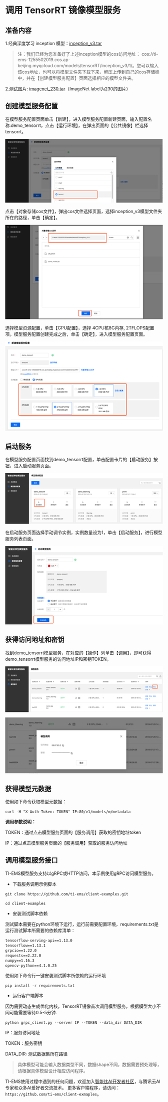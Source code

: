 # 调用 TensorRT 镜像模型服务
## 准备内容

1.经典深度学习 inception 模型：[inception_v3.tar](http://inception-v3-1255502019.coscd.myqcloud.com/inception_v3.tar)

> 注：我们已经为您准备好了上述inception模型的cos访问地址：
>  cos://ti-ems-1255502019.cos.ap-beijing.myqcloud.com/models/tensorRT/inception_v3/1/。您可以输入该cos地址，也可以将模型文件夹下载下来，解压上传到自己的cos存储桶中，并在【创建模型服务配置】页面选择相应的模型文件夹。

2.测试图片: [imagenet_230.tar](http://ti-ems-1255502019.cosbj.myqcloud.com/test-data/imagenet_230.tar)（ImageNet label为230的图片）
## 创建模型服务配置

在模型服务配置页面单击【新建】，进入模型服务配置新建页面，输入配置名称:demo_tensorrt，点击【运行环境】，在弹出页面的【公共镜像】栏选择tensorrt。

![](pics2/demort1.png)

点击【对象存储cos文件】，弹出cos文件选择页面，选择inception_v3模型文件夹所在的路径，单击【确定】。

![](pics2/demort2.png)

选择模型资源配置，单击【GPU配置】，选择 4CPU核8G内存, 2TFLOPS配置项。模型服务配置创建完成之后，单击【确定】，进入模型服务配置页面。

![](pics2/demort3.png)

## 启动服务

在模型服务配置页面找到demo_tensorrt配置，单击配置卡片的【启动服务】按钮，进入启动服务页面。

![](pics2/demort4.png)

在启动服务页面选择手动调节实例，实例数量设为1，单击【启动服务】，进行模型服务列表页面。

![](pics2/demort5.png)

## 获得访问地址和密钥
找到demo_tensorrt模型服务，在对应的【操作】列单击【调用】，即可获得demo_tensorrt模型服务的访问地址IP和密钥TOKEN。

![](pics2/demort7.png)

![](pics2/demort8.png)



## 获得模型元数据


使用如下命令获取模型元数据：

```shell
curl -H "X-Auth-Token: TOKEN" IP:80/v1/models/m/metadata
```

**调用参数说明：**

TOKEN：通过点击模型服务页面的【服务调用】获取的密钥地址token

IP：通过点击模型服务页面的【服务调用】获取的服务访问地址

## 调用模型服务接口

TI-EMS模型服务支持以gRPC或HTTP访问，本示例使用gRPC访问模型服务。

- 下载服务调用示例脚本

```shell 
git clone https://github.com/ti-ems/client-examples.git
```

```shell
cd client-examples
```

- 安装测试脚本依赖

测试脚本需要在python环境下运行，运行前需要配置环境，requirements.txt是运行测试脚本所需要的依赖库清单：

```shell
tensorflow-serving-api==1.13.0
tensorflow==1.13.1
grpcio==1.22.0
requests==2.22.0
numpy==1.16.3
opencv-python==4.1.0.25
```

使用如下命令行一键安装测试脚本所依赖的运行环境

```shell
pip install -r requirements.txt
```



- 运行客户端脚本

因为需要动态生成优化内核，TensorRT镜像首次调用模型服务，根据模型大小不同可能需要等待0.5-5分钟.

```shell
python grpc_client.py --server IP --TOKEN --data_dir DATA_DIR
```

IP：服务访问地址

TOKEN：服务密钥

DATA_DIR: 测试数据集所在路径

> 具体模型可能会输入数据类型不同，数据shape不同，数据需要预处理等，请根据具体模型设计相应访问程序。

TI-EMS使用过程中遇到的任何问题，欢迎加入[智能钛AI开发者社区](https://cloud.tencent.com/developer/timl/ask)，与腾讯云AI专家和众多AI爱好者交流技术。
更多客户端程序，请访问：`https://github.com/ti-ems/client-exmaples`。

